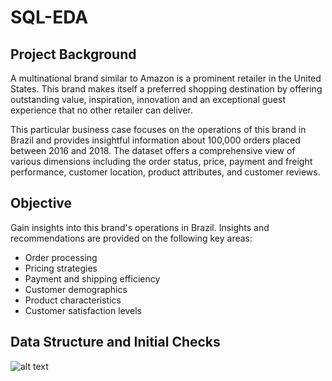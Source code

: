 # SQL-EDA

## Project Background
A multinational brand similar to Amazon is a prominent retailer in the United States. This brand makes itself a preferred shopping destination by offering outstanding value, inspiration, innovation and an exceptional guest experience that no other retailer can deliver.

This particular business case focuses on the operations of this brand in Brazil and provides insightful information about 100,000 orders placed between 2016 and 2018. The dataset offers a comprehensive view of various dimensions including the order status, price, payment and freight performance, customer location, product attributes, and customer reviews.

## Objective
Gain insights into this brand's operations in Brazil. Insights and recommendations are provided on the following key areas:
* Order processing 
* Pricing strategies
* Payment and shipping efficiency
* Customer demographics
* Product characteristics
* Customer satisfaction levels

## Data Structure and Initial Checks
![alt text](https://github.com/Singularity-Coder/SQL-EDA/blob/main/assets/erd.png)